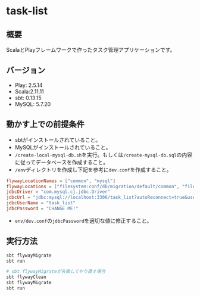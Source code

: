 # task-list

## 概要
ScalaとPlayフレームワークで作ったタスク管理アプリケーションです。

## バージョン
- Play: 2.5.14
- Scala:2.11.11
- sbt: 0.13.15
- MySQL: 5.7.20

## 動かす上での前提条件
- sbtがインストールされていること。
- MySQLがインストールされていること。
- `/create-local-mysql-db.sh`を実行。もしくは`/create-mysql-db.sql`の内容に従ってデータベースを作成すること。
- `/env`ディレクトリを作成し下記を参考に`dev.conf`を作成すること。

```dev.conf
flywayLocationNames = ["common", "mysql"]
flywayLocations = ["filesystem:conf/db/migration/default/common", "filesystem:conf/db/migration/default/mysql"]
jdbcDriver = "com.mysql.cj.jdbc.Driver"
jdbcUrl = "jdbc:mysql://localhost:3306/task_list?autoReconnect=true&useSSL=false"
jdbcUserName = "task_list"
jdbcPassword = "CHANGE ME!"
```

- `env/dev.conf`の`jdbcPassword`を適切な値に修正すること。



## 実行方法
```bash
sbt flywayMigrate
sbt run
```

```bash
# sbt flywayMigrateが失敗してやり直す場合
sbt flywayClean
sbt flywayMigrate
sbt run
```


